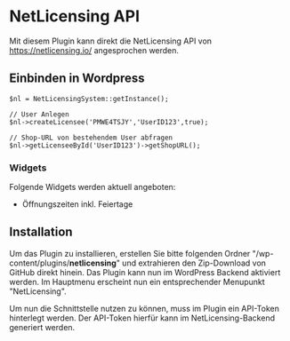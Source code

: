 # NetLicensing API

Mit diesem Plugin kann direkt die NetLicensing API von https://netlicensing.io/ angesprochen werden.

## Einbinden in Wordpress
```
$nl = NetLicensingSystem::getInstance();

// User Anlegen
$nl->createLicensee('PMWE4TSJY','UserID123',true);

// Shop-URL von bestehendem User abfragen
$nl->getLicenseeById('UserID123')->getShopURL();
```

### Widgets
Folgende Widgets werden aktuell angeboten:
* Öffnungszeiten inkl. Feiertage

## Installation

Um das Plugin zu installieren, erstellen Sie bitte folgenden Ordner "/wp-content/plugins/**netlicensing**" und extrahieren den Zip-Download von GitHub direkt hinein. Das Plugin kann nun im WordPress Backend aktiviert werden. Im Hauptmenu erscheint nun ein entsprechender Menupunkt "NetLicensing".

Um nun die Schnittstelle nutzen zu können, muss im Plugin ein API-Token hinterlegt werden. Der API-Token hierfür kann im NetLicensing-Backend generiert werden. 